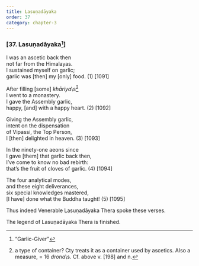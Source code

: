 ```yaml
---
title: Lasuṇadāyaka
order: 37
category: chapter-3
---
```


### \[37. Lasuṇadāyaka[^1]\]

I was an ascetic back then  
not far from the Himalayas.  
I sustained myself on garlic;  
garlic was \[then\] my \[only\] food. (1) \[1091\]

After filling \[some\] *khāriya*\s[^2]  
I went to a monastery.  
I gave the Assembly garlic,  
happy, \[and\] with a happy heart. (2) \[1092\]

Giving the Assembly garlic,  
intent on the dispensation  
of Vipassi, the Top Person,  
I \[then\] delighted in heaven. (3) \[1093\]

In the ninety-one aeons since  
I gave \[them\] that garlic back then,  
I’ve come to know no bad rebirth:  
that’s the fruit of cloves of garlic. (4) \[1094\]

The four analytical modes,  
and these eight deliverances,  
six special knowledges mastered,  
\[I have\] done what the Buddha taught! (5) \[1095\]

Thus indeed Venerable Lasuṇadāyaka Thera spoke these verses.

The legend of Lasuṇadāyaka Thera is finished.

[^1]: “Garlic-Giver”

[^2]: a type of container? Cty treats it as a container used by ascetics. Also a measure, = 16 *drona*\s. Cf. above v. \[198\] and n.
